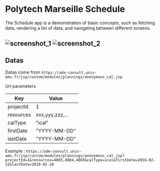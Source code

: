 # Polytech Marseille Schedule
The Schedule app is a demonstration of basic concepts, such as fetching data, rendering a list of data, and navigating between different screens.

![screenshot_1](http://i.imgur.com/FJbMny6.png)
![screenshot_2](http://imgur.com/vrLh8mi.png)
----------
## Datas
Datas come from `https://ade-consult.univ-amu.fr/jsp/custom/modules/plannings/anonymous_cal.jsp`

Url parameters

Key | Value
--- | ---
projectId | 1
resources | xxx,yyy,zzz,...
calType | "ical"
firstDate | "YYYY-MM-DD"
lastDate | "YYYY-MM-DD"

Example : `https://ade-consult.univ-amu.fr/jsp/custom/modules/plannings/anonymous_cal.jsp?projectId=1&resources=4885,4884,4883&calType=ical&firstDate=2016-02-22&lastDate=2016-02-28`
 
